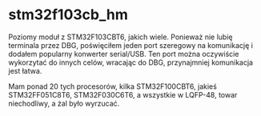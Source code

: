 # stm32f103cb_hm
Poziomy moduł z STM32F103CBT6, jakich wiele. Ponieważ nie lubię terminala przez DBG, poświęciłem jeden port szeregowy na komunikację i dodałem popularny konwerter serial/USB. Ten port można oczywiście wykorzytać do innych celów, wracając do DBG, przynajmniej komunikacja jest łatwa.

Mam ponad 20 tych procesorów, kilka STM32F100CBT6, jakieś STM32FF051C8T6, STM32F030C6T6, a wszystkie w LQFP-48, towar niechodliwy, a żal było wyrzucać. 
